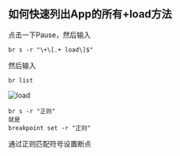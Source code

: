 ## 如何快速列出App的所有+load方法

点击一下Pause，然后输入
```
br s -r "\+\[.+ load\]$"
```
然后输入
```
br list
```

![load](./iOS大杂烩/LLDB/如何快速列出App的所有%2Bload方法/load.png)

```
br s -r "正则"
就是
breakpoint set -r "正则"
```

通过正则匹配符号设置断点

















